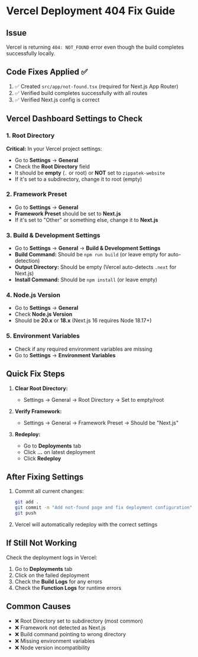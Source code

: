 # Vercel Deployment 404 Fix Guide

## Issue
Vercel is returning `404: NOT_FOUND` error even though the build completes successfully locally.

## Code Fixes Applied ✅
1. ✅ Created `src/app/not-found.tsx` (required for Next.js App Router)
2. ✅ Verified build completes successfully with all routes
3. ✅ Verified Next.js config is correct

## Vercel Dashboard Settings to Check

### 1. Root Directory
**Critical:** In your Vercel project settings:
- Go to **Settings** → **General**
- Check the **Root Directory** field
- It should be **empty** (`.` or root) or **NOT** set to `zippatek-website`
- If it's set to a subdirectory, change it to root (empty)

### 2. Framework Preset
- Go to **Settings** → **General**
- **Framework Preset** should be set to **Next.js**
- If it's set to "Other" or something else, change it to **Next.js**

### 3. Build & Development Settings
- Go to **Settings** → **General** → **Build & Development Settings**
- **Build Command:** Should be `npm run build` (or leave empty for auto-detection)
- **Output Directory:** Should be empty (Vercel auto-detects `.next` for Next.js)
- **Install Command:** Should be `npm install` (or leave empty)

### 4. Node.js Version
- Go to **Settings** → **General**
- Check **Node.js Version**
- Should be **20.x** or **18.x** (Next.js 16 requires Node 18.17+)

### 5. Environment Variables
- Check if any required environment variables are missing
- Go to **Settings** → **Environment Variables**

## Quick Fix Steps

1. **Clear Root Directory:**
   - Settings → General → Root Directory → Set to empty/root

2. **Verify Framework:**
   - Settings → General → Framework Preset → Should be "Next.js"

3. **Redeploy:**
   - Go to **Deployments** tab
   - Click **...** on latest deployment
   - Click **Redeploy**

## After Fixing Settings

1. Commit all current changes:
   ```bash
   git add .
   git commit -m "Add not-found page and fix deployment configuration"
   git push
   ```

2. Vercel will automatically redeploy with the correct settings

## If Still Not Working

Check the deployment logs in Vercel:
1. Go to **Deployments** tab
2. Click on the failed deployment
3. Check the **Build Logs** for any errors
4. Check the **Function Logs** for runtime errors

## Common Causes

- ❌ Root Directory set to subdirectory (most common)
- ❌ Framework not detected as Next.js
- ❌ Build command pointing to wrong directory
- ❌ Missing environment variables
- ❌ Node version incompatibility

